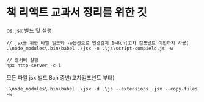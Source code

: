 # 책 리액트 교과서 정리를 위한 깃

ps. jsx 빌드 및 실행 
```
// jsx를 위한 바벨 빌드와 -w옵션으로 변경감지 1~8ch(고차 컴포넌트 이전까지 사용)
.\node_modules\.bin\babel .\jsx -o .\js\script-compield.js -w

// 웹서버 실행
npx http-server -c-1
```

모든 파일 jsx 빌드 8ch 중반(고차컴포넌트 부터)
```
.\node_modules\.bin\babel .\jsx -d .\js --extensions .jsx --copy-files -w
```